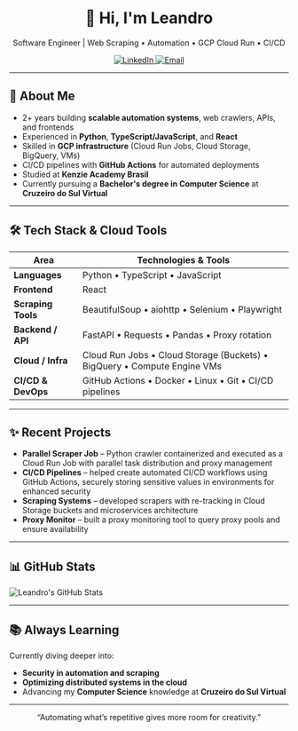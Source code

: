 <div align="center">
  <h1>👋 Hi, I'm Leandro</h1>
  <p>Software Engineer | Web Scraping • Automation • GCP Cloud Run • CI/CD</p>
  <p>
    <a href="https://www.linkedin.com/in/leandromlc">
      <img alt="LinkedIn" src="https://img.shields.io/badge/LinkedIn-%230077B5.svg?style=flat&logo=linkedin&logoColor=white" />
    </a>
    <a href="mailto:lourenco.contato1@gmail.com">
      <img alt="Email" src="https://img.shields.io/badge/Email-D14836?style=flat&logo=gmail&logoColor=white" />
    </a>
  </p>
</div>

---

## 🚀 About Me

- 2+ years building **scalable automation systems**, web crawlers, APIs, and frontends  
- Experienced in **Python**, **TypeScript/JavaScript**, and **React**  
- Skilled in **GCP infrastructure** (Cloud Run Jobs, Cloud Storage, BigQuery, VMs)  
- CI/CD pipelines with **GitHub Actions** for automated deployments  
- Studied at **Kenzie Academy Brasil**  
- Currently pursuing a **Bachelor's degree in Computer Science** at **Cruzeiro do Sul Virtual**

---

## 🛠️ Tech Stack & Cloud Tools

| Area                 | Technologies & Tools                                                                |
|----------------------|-------------------------------------------------------------------------------------|
| **Languages**        | Python • TypeScript • JavaScript                                                    |
| **Frontend**         | React                                                                               |
| **Scraping Tools**   | BeautifulSoup • aiohttp • Selenium • Playwright                                     |
| **Backend / API**    | FastAPI • Requests • Pandas • Proxy rotation                                        |
| **Cloud / Infra**    | Cloud Run Jobs • Cloud Storage (Buckets) • BigQuery • Compute Engine VMs            |
| **CI/CD & DevOps**   | GitHub Actions • Docker • Linux • Git • CI/CD pipelines                             |

---

## ✨ Recent Projects

- **Parallel Scraper Job** – Python crawler containerized and executed as a Cloud Run Job with parallel task distribution and proxy management  
- **CI/CD Pipelines** – helped create automated CI/CD workflows using GitHub Actions, securely storing sensitive values in environments for enhanced security  
- **Scraping Systems** – developed scrapers with re-tracking in Cloud Storage buckets and microservices architecture
- **Proxy Monitor** – built a proxy monitoring tool to query proxy pools and ensure availability  

---

## 📊 GitHub Stats

![Leandro's GitHub Stats](https://github-readme-stats.vercel.app/api?username=leandromlc&show_icons=true&theme=dark)

---

## 📚 Always Learning

Currently diving deeper into:

- **Security in automation and scraping**
- **Optimizing distributed systems in the cloud**
- Advancing my **Computer Science** knowledge at **Cruzeiro do Sul Virtual**

---

<div align="center">
  <p>“Automating what’s repetitive gives more room for creativity.”</p>
</div>
